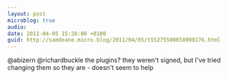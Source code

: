 ```yaml
---
layout: post
microblog: true
audio: 
date: 2011-04-05 15:28:00 +0100
guid: http://samdeane.micro.blog/2011/04/05/t55275500658098176.html
---
```

@abizern @richardbuckle the plugins? they weren't signed, but I've tried changing them so they are - doesn't seem to help
